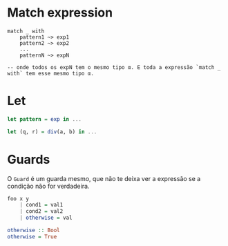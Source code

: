 # Match expression

```
match _ with
    pattern1 ~> exp1
    pattern2 ~> exp2
    ...
    patternN ~> expN

-- onde todos os expN tem o mesmo tipo α. E toda a expressão `match _ with` tem esse mesmo tipo α.
```

# Let

```haskell
let pattern = exp in ...
```

```haskell
let (q, r) = div(a, b) in ...
```

# Guards

O `Guard` é um guarda mesmo, que não te deixa ver a expressão se a condição não for verdadeira.

```haskell
foo x y 
    | cond1 = val1
    | cond2 = val2
    | otherwise = val

otherwise :: Bool
otherwise = True
```
